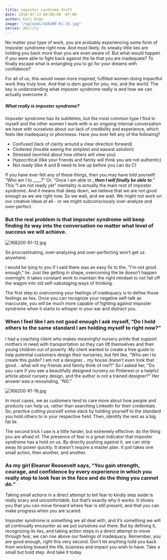 ```yaml
---
title: imposter syndrome draft
date: 2018-07-13 04:00:00 -07:00
author: Kari Enge
image: "/uploads/168200-R1-15.jpg"
series: Ability
---
```


No matter your type of work, you are probably experiencing some form of imposter syndrome right now. And most likely, its sneaky little lies are holding you back more than you are even aware of. But what would happen if you were able to fight back against the lie that you are inadequate? To finally escape what is entangling you to go for your dreams with confidence?

For all of us, this would mean more inspired, fulfilled women doing impactful work they truly love. And that is darn good for you, me, and the world. The key is understanding what imposter syndrome really is and how we can actually overcome it.

##### What really is imposter syndrome?

Imposter syndrome has its subtleties, but the most common type I find in myself and the other women I work with is an ongoing internal conversation we have with ourselves about our lack of credibility and experience, which feels like inadequacy or phoniness. Have you ever felt any of the following?

- Confused (lack of clarity around a clear direction forward)  
- Cluttered (trouble seeing the simplest and easiest solution)  
- Stressed (worried about how others will view you)  
- Hypocritical (like your friends and family will think you are not authentic)  
- Not ready (like A and B need to line up before you can do C)

If you have ever felt any of these things, then you may have told yourself: “Who am I to ____?” Or, “Once I am able to _____, then I will finally be able to_____.” This "I am not ready yet" mentality is actually the main root of imposter syndrome. And it means that deep down, we believe that we are not good enough as we are right now. So we wait, and we wait. We might not work on our creative ideas at all - or we might subconsciously over-analyze and over-perfect. 

### But the real problem is that imposter syndrome will keep finding its way into the conversation no matter what level of success we will achieve. 

![168200-R1-12.jpg](/uploads/168200-R1-12.jpg)

So procrastinating, over-analyzing and over-perfecting won’t get us anywhere.

I would be lying to you if I said there was an easy fix to the, "I'm not good enough," lie. Just like getting in shape, overcoming the lie doesn’t happen overnight. It takes constant work to maintain the right mindset to not fall off the wagon into old self-sabotaging ways of thinking. 

The first step to overcoming your feelings of inadequacy is to define those feelings as lies. Once you can recognize your negative self-talk as inaccurate, you will be much more capable of fighting against imposter syndrome when it starts to whisper in your ear and distract you. 

### When I feel like I am not good enough I ask myself, “Do I hold others to the same standard I am holding myself to right now?” 

I had a coaching client who makes meaningful nursery prints that support mothers in need with transportation so they can lift themselves and their young children out of poverty. My client wanted to create a free guide to help potential customers design their nurseries, but felt like, “Who am I to create this guide? I am not a designer… my house doesn’t even look that good… what will my friends and family think of me?!” So I asked her, “Do you care if you see a beautifully designed nursery on Pinterest or a helpful article about nursery design, and the author is not a trained designer?” Her answer was a resounding, “NO.”

![168200-R1-16.jpg](/uploads/168200-R1-16.jpg)

In most cases, we as customers tend to care more about how people and products can help us, rather than searching LinkedIn for their credentials. So, practice cutting yourself some slack by holding yourself to the standard you hold others to in your respective field. Then, identify the rest as a big fat lie.

The second trick I use is a little harder, but extremely effective: do the thing you are afraid of. The presence of fear is a great indicator that imposter syndrome has a hold on us. By directly pushing against it, we can strip away its power quickly. It doesn’t require a master plan. It just takes one small action, then another, and another.

### As my girl Eleanor Roosevelt says, “You gain strength, courage, and confidence by every experience in which you really stop to look fear in the face and do the thing you cannot do.” 

Taking small actions in a direct attempt to tell fear to kindly step aside is really scary and uncomfortable, but that’s exactly why it works. It shows you that you can move forward where fear is still present, and that you can make progress when you are scared.

Imposter syndrome is something we all deal with, and it’s something we will all continually encounter as we put ourselves out there. But by defining it, recognizing its lies, and taking action steps in a direct attempt to move through fear, we can rise above our feelings of inadequacy. Remember, you are good enough, right this very second. Don’t let anything hold you back from working toward the life, business and impact you wish to have. Take a small but bold step. And take it today.